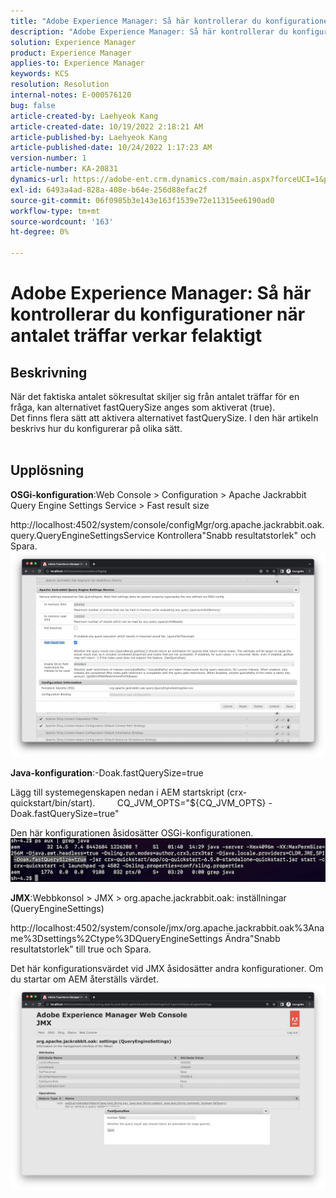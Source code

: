 ```yaml
---
title: "Adobe Experience Manager: Så här kontrollerar du konfigurationer när antalet träffar verkar felaktigt"
description: "Adobe Experience Manager: Så här kontrollerar du konfigurationer när antalet träffar verkar felaktigt"
solution: Experience Manager
product: Experience Manager
applies-to: Experience Manager
keywords: KCS
resolution: Resolution
internal-notes: E-000576120
bug: false
article-created-by: Laehyeok Kang
article-created-date: 10/19/2022 2:18:21 AM
article-published-by: Laehyeok Kang
article-published-date: 10/24/2022 1:17:23 AM
version-number: 1
article-number: KA-20831
dynamics-url: https://adobe-ent.crm.dynamics.com/main.aspx?forceUCI=1&pagetype=entityrecord&etn=knowledgearticle&id=9b90084b-544f-ed11-bba2-0022480867bd
exl-id: 6493a4ad-828a-408e-b64e-256d88efac2f
source-git-commit: 06f0985b3e143e163f1539e72e11315ee6190ad0
workflow-type: tm+mt
source-wordcount: '163'
ht-degree: 0%

---
```


# Adobe Experience Manager: Så här kontrollerar du konfigurationer när antalet träffar verkar felaktigt

## Beskrivning

När det faktiska antalet sökresultat skiljer sig från antalet träffar för en fråga, kan alternativet fastQuerySize anges som aktiverat (true).
<br>Det finns flera sätt att aktivera alternativet fastQuerySize. I den här artikeln beskrivs hur du konfigurerar på olika sätt.
<br> 

## Upplösning


<b>OSGi-konfiguration</b>:Web Console > Configuration > Apache Jackrabbit Query Engine Settings Service > Fast result size

http://localhost:4502/system/console/configMgr/org.apache.jackrabbit.oak.query.QueryEngineSettingsService Kontrollera&quot;Snabb resultatstorlek&quot; och Spara.
   ![](assets/cef3b476-b74f-ed11-bba2-0022480867bd.png)

<b>Java-konfiguration</b>:-Doak.fastQuerySize=true

Lägg till systemegenskapen nedan i AEM startskript (crx-quickstart/bin/start).
        CQ_JVM_OPTS=&quot;${CQ_JVM_OPTS} -Doak.fastQuerySize=true&quot;

Den här konfigurationen åsidosätter OSGi-konfigurationen.
    ![](assets/4afe8a85-b74f-ed11-bba2-0022480867bd.png)

<b>JMX</b>:Webbkonsol > JMX > org.apache.jackrabbit.oak: inställningar (QueryEngineSettings)

http://localhost:4502/system/console/jmx/org.apache.jackrabbit.oak%3Aname%3Dsettings%2Ctype%3DQueryEngineSettings Ändra&quot;Snabb resultatstorlek&quot; till true och Spara.

Det här konfigurationsvärdet vid JMX åsidosätter andra konfigurationer. Om du startar om AEM återställs värdet.
![](assets/8592cd98-b74f-ed11-bba2-0022480867bd.png)
